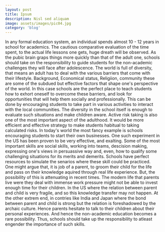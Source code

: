 ```yaml
---
layout: post
title: Ipsum
description: Nisl sed aliquam
image: assets/images/pic04.jpg
category: 'blog'
---
```


In any formal education system, an individual spends almost 10 - 12 years in school for academics. The cautious comparative evaluation of the time spent, to the actual life lessons one gets, huge dreath will be observed. As the pubic brain graps things more quickly than that of the adult one, schools should take on the responsibility to guide students for the non-academic challenges they will face after adolescence.
The world is full of diversity, that means an adult has to deal with the various barriers that come with their lifestyle. Background, Economical status, Religiion, community these are some of the subdued but effective factors that shape one's perspective of the world. In this case schools are the perfect place to teach students how to exhort oneself to overcome these barriers, and look for opportunities that will help them socially and professionally. This can be done by encouraging students to take part in various activities to interact with the local communities. The diversity in the school itself is enough to evaluate such situations and make children aware.
Active risk taking is also one of the most important aspect of the adulthood. It would be more efficient and effective strategy to make students habitual to taking calculated risks. In today's world the most fancy example is schools encouraging students to start their own businesses. One such experiment in the US has been proven to be very effective, and exalting. Some of the most important skills are social skills, working into teams, descision making, expressing one's views in persuassive way and, even, how to qualify some challenging situations for its merits and demerits. Schools have perfect resources to simulate the senarios where these skill could be practiced.
One might argue that, it is job of a parent, to groom their child for the life and pass on their knowledge aquired through real life experience. But, the possibility of this is attenuating in recent times. The modern life that parents live were they deal with immense work pressure might not be able to invest enough time for their children. In the US where the relation between parent and child is very fragile, and so this knowledge transfer may not happen. At the other extrem end, in contries like India and Japan where the bond between parent and child is strong but the relation is foreshadowed by the archaic culture. Hence parents hesitate to talk to their children about their personal experiences. And hence the non-academic education becomes a rare possibility. Thus, schools should take up the responsibility to atleast engender the importance of such skills.
